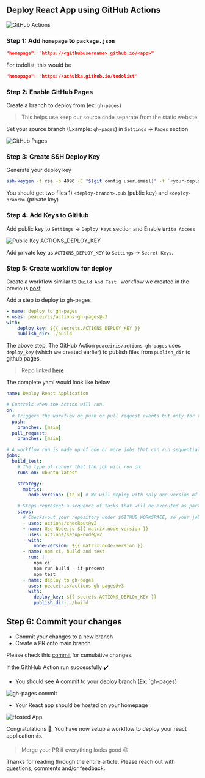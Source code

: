 ## Deploy React App using GitHub Actions

![GitHub Actions](https://dev-to-uploads.s3.amazonaws.com/uploads/articles/0b7fpaqnjphye0spfu59.png)

### Step 1: Add `homepage` to `package.json`

```json
"homepage": "https://<githubusername>.github.io/<app>"
```

For todolist, this would be

```json
"homepage": "https://achukka.github.io/todolist"
```

### Step 2: Enable GitHub Pages

Create a branch to deploy from (ex: `gh-pages`)

> This helps use keep our source code separate from the static website

Set your source branch (Example: `gh-pages`) in `Settings` -> `Pages` section

![GitHub Pages](https://dev-to-uploads.s3.amazonaws.com/uploads/articles/gasihl3o0giwwg709uf2.png)

### Step 3: Create SSH Deploy Key

Generate your deploy key

```bash
ssh-keygen -t rsa -b 4096 -C "$(git config user.email)" -f `<your-deploy-branch>` -N ""
```

You should get two files 1) `<deploy-branch>.pub` (public key) and `<deploy-branch>` (private key)

### Step 4: Add Keys to GitHub

Add public key to `Settings` -> `Deploy Keys` section and Enable `Write Access`

![Public Key ACTIONS_DEPLOY_KEY](https://dev-to-uploads.s3.amazonaws.com/uploads/articles/sxo1yhnf7r2uxmkehdfj.PNG)

Add private key as `ACTIONS_DEPLOY_KEY` to `Settings` -> `Secret Keys`.

### Step 5: Create workflow for deploy

Create a workflow similar to `Build And Test ` workflow we created in the previous [post](https://dev.to/achukka/build-and-test-react-app-with-github-actions-2jb2)

Add a step to deploy to gh-pages

```yaml
- name: deploy to gh-pages
- uses: peaceiris/actions-gh-pages@v3
with:
    deploy_key: ${{ secrets.ACTIONS_DEPLOY_KEY }}
    publish_dir: ./build
```

The above step, The GitHub Action `peaceiris/actions-gh-pages` uses `deploy_key` (which we created earlier) to publish files from `publish_dir` to github pages.

> Repo linked [here](https://github.com/peaceiris/actions-gh-pages#github-actions-for-github-pages)

The complete yaml would look like below

```yaml
name: Deploy React Application

# Controls when the action will run.
on:
  # Triggers the workflow on push or pull request events but only for the main branch
  push:
    branches: [main]
  pull_request:
    branches: [main]

# A workflow run is made up of one or more jobs that can run sequentially or in parallel
jobs:
  build_test:
    # The type of runner that the job will run on
    runs-on: ubuntu-latest

    strategy:
      matrix:
        node-version: [12.x] # We will deploy with only one version of node

    # Steps represent a sequence of tasks that will be executed as part of the job
    steps:
      # Checks-out your repository under $GITHUB_WORKSPACE, so your job can access it
      - uses: actions/checkout@v2
      - name: Use Node.js ${{ matrix.node-version }}
        uses: actions/setup-node@v2
        with:
          node-version: ${{ matrix.node-version }}
      - name: npm ci, build and test
        run: |
          npm ci
          npm run build --if-present
          npm test
      - name: deploy to gh-pages
        uses: peaceiris/actions-gh-pages@v3
        with:
          deploy_key: ${{ secrets.ACTIONS_DEPLOY_KEY }}
          publish_dir: ./build
```

## Step 6: Commit your changes

- Commit your changes to a new branch
- Create a PR onto main branch

Please check this [commit](https://github.com/achukka/todolist/commit/07734b74557417b70c1c5ef37b094db63154f7a7) for cumulative changes.

If the GithHub Action run successfully :heavy_check_mark:

- You should see A commit to your deploy branch (Ex: `gh-pages)

![gh-pages commit](https://dev-to-uploads.s3.amazonaws.com/uploads/articles/vwspduf4bu7yxfm1nqfv.PNG)

- Your React app should be hosted on your homepage

![Hosted App](https://dev-to-uploads.s3.amazonaws.com/uploads/articles/yztjd68im7gb6cbeeros.PNG)

Congratulations 👏. You have now setup a workflow to deploy your react application 👍.

> Merge your PR if everything looks good :wink:

Thanks for reading through the entire article. Please reach out with questions, comments and/or feedback.
